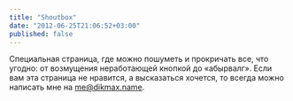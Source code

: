 ```yaml
---
title: "Shoutbox"
date: "2012-06-25T21:06:52+03:00"
published: false
---
```


Специальнaя страница, где можно пошуметь и прокричать все, что угодно: от возмущения неработающей кнопкой до
&laquo;абырвалг&raquo;. Если вам эта страница не нравится, а высказаться хочется, то всегда можно написать
мне на [me@dikmax.name](mailto:me@dikmax.name).